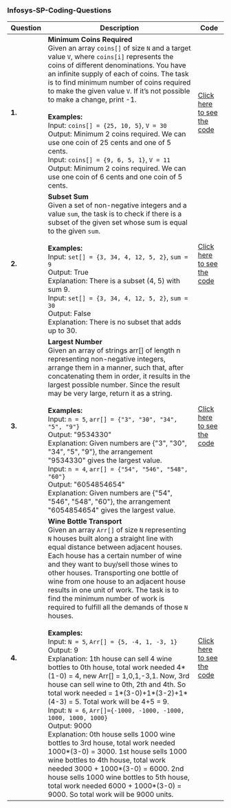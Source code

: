 ### Infosys-SP-Coding-Questions

| Question | Description | Code |
|----------|-------------|------|
| **1.**   | **Minimum Coins Required**<br>Given an array `coins[]` of size `N` and a target value `V`, where `coins[i]` represents the coins of different denominations. You have an infinite supply of each of coins. The task is to find minimum number of coins required to make the given value `V`. If it’s not possible to make a change, print -1.<br><br>**Examples:**<br>Input: `coins[] = {25, 10, 5}`, `V = 30`<br>Output: Minimum 2 coins required. We can use one coin of 25 cents and one of 5 cents.<br>Input: `coins[] = {9, 6, 5, 1}`, `V = 11`<br>Output: Minimum 2 coins required. We can use one coin of 6 cents and one coin of 5 cents.| [Click here to see the code](https://github.com/karthikreddy-7/Infosys-SP-Coding-Questions/blob/main/DynamicProgramming/MinCoinChange.java) |
| **2.**   | **Subset Sum**<br>Given a set of non-negative integers and a value `sum`, the task is to check if there is a subset of the given set whose sum is equal to the given `sum`. <br><br>**Examples:**<br>Input: `set[] = {3, 34, 4, 12, 5, 2}`, `sum = 9`<br>Output: True<br>Explanation: There is a subset (4, 5) with sum 9.<br>Input: `set[] = {3, 34, 4, 12, 5, 2}`, `sum = 30`<br>Output: False<br>Explanation: There is no subset that adds up to 30.| [Click here to see the code](https://github.com/karthikreddy-7/Infosys-SP-Coding-Questions/blob/main/DynamicProgramming/SubsetSum.java) |
| **3.**   | **Largest Number**<br>Given an array of strings arr[] of length n representing non-negative integers, arrange them in a manner, such that, after concatenating them in order, it results in the largest possible number. Since the result may be very large, return it as a string.<br><br>**Examples:**<br>Input: `n = 5`, `arr[] = {"3", "30", "34", "5", "9"}`<br>Output: "9534330"<br>Explanation: Given numbers are {"3", "30", "34", "5", "9"}, the arrangement "9534330" gives the largest value.<br>Input: `n = 4`, `arr[] = {"54", "546", "548", "60"}`<br>Output: "6054854654"<br>Explanation: Given numbers are {"54", "546", "548", "60"}, the arrangement "6054854654" gives the largest value.| [Click here to see the code](https://github.com/karthikreddy-7/Infosys-SP-Coding-Questions/blob/main/greedy/LargestNumber.java) |
| **4.**   | **Wine Bottle Transport**<br>Given an array `Arr[]` of size `N` representing `N` houses built along a straight line with equal distance between adjacent houses. Each house has a certain number of wine and they want to buy/sell those wines to other houses. Transporting one bottle of wine from one house to an adjacent house results in one unit of work. The task is to find the minimum number of work is required to fulfill all the demands of those `N` houses.<br><br>**Examples:**<br>Input: `N = 5`, `Arr[] = {5, -4, 1, -3, 1}`<br>Output: 9<br>Explanation: 1th house can sell 4 wine bottles to 0th house, total work needed 4*(1-0) = 4, new Arr[] = 1,0,1,-3,1. Now, 3rd house can sell wine to 0th, 2th and 4th. So total work needed = 1*(3-0)+1*(3-2)+1*(4-3) = 5. Total work will be 4+5 = 9.<br>Input: `N = 6`, `Arr[]={-1000, -1000, -1000, 1000, 1000, 1000}`<br>Output: 9000<br>Explanation: 0th house sells 1000 wine bottles to 3rd house, total work needed 1000*(3-0) = 3000. 1st house sells 1000 wine bottles to 4th house, total work needed 3000 + 1000*(3-0) = 6000. 2nd house sells 1000 wine bottles to 5th house, total work needed 6000 + 1000*(3-0) = 9000. So total work will be 9000 units.| [Click here to see the code](https://github.com/karthikreddy-7/Infosys-SP-Coding-Questions/blob/main/greedy/wineSelling.java)
